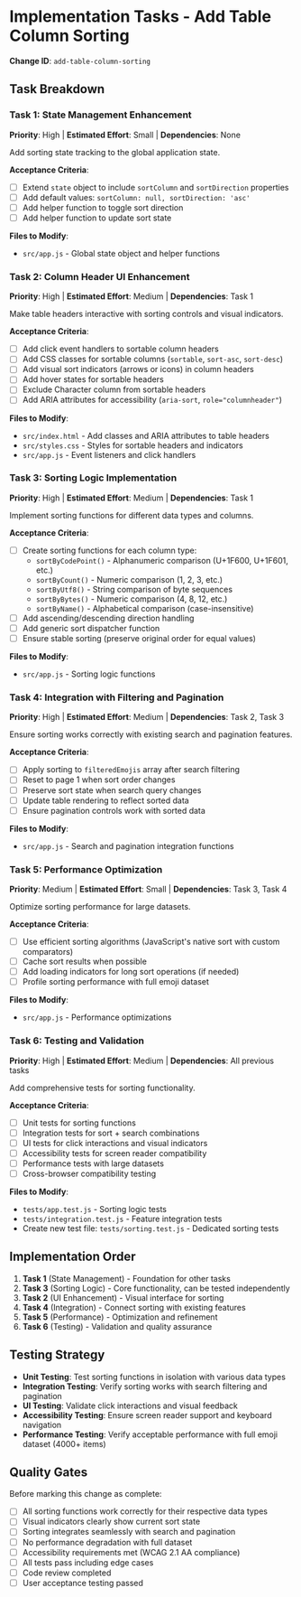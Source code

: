 # Implementation Tasks - Add Table Column Sorting

**Change ID**: `add-table-column-sorting`

## Task Breakdown

### Task 1: State Management Enhancement
**Priority**: High | **Estimated Effort**: Small | **Dependencies**: None

Add sorting state tracking to the global application state.

**Acceptance Criteria**:
- [ ] Extend `state` object to include `sortColumn` and `sortDirection` properties
- [ ] Add default values: `sortColumn: null, sortDirection: 'asc'`
- [ ] Add helper function to toggle sort direction
- [ ] Add helper function to update sort state

**Files to Modify**:
- `src/app.js` - Global state object and helper functions

### Task 2: Column Header UI Enhancement
**Priority**: High | **Estimated Effort**: Medium | **Dependencies**: Task 1

Make table headers interactive with sorting controls and visual indicators.

**Acceptance Criteria**:
- [ ] Add click event handlers to sortable column headers
- [ ] Add CSS classes for sortable columns (`sortable`, `sort-asc`, `sort-desc`)
- [ ] Add visual sort indicators (arrows or icons) in column headers
- [ ] Add hover states for sortable headers
- [ ] Exclude Character column from sortable headers
- [ ] Add ARIA attributes for accessibility (`aria-sort`, `role="columnheader"`)

**Files to Modify**:
- `src/index.html` - Add classes and ARIA attributes to table headers
- `src/styles.css` - Styles for sortable headers and indicators
- `src/app.js` - Event listeners and click handlers

### Task 3: Sorting Logic Implementation
**Priority**: High | **Estimated Effort**: Medium | **Dependencies**: Task 1

Implement sorting functions for different data types and columns.

**Acceptance Criteria**:
- [ ] Create sorting functions for each column type:
  - `sortByCodePoint()` - Alphanumeric comparison (U+1F600, U+1F601, etc.)
  - `sortByCount()` - Numeric comparison (1, 2, 3, etc.)
  - `sortByUtf8()` - String comparison of byte sequences
  - `sortByBytes()` - Numeric comparison (4, 8, 12, etc.)
  - `sortByName()` - Alphabetical comparison (case-insensitive)
- [ ] Add ascending/descending direction handling
- [ ] Add generic sort dispatcher function
- [ ] Ensure stable sorting (preserve original order for equal values)

**Files to Modify**:
- `src/app.js` - Sorting logic functions

### Task 4: Integration with Filtering and Pagination
**Priority**: High | **Estimated Effort**: Medium | **Dependencies**: Task 2, Task 3

Ensure sorting works correctly with existing search and pagination features.

**Acceptance Criteria**:
- [ ] Apply sorting to `filteredEmojis` array after search filtering
- [ ] Reset to page 1 when sort order changes
- [ ] Preserve sort state when search query changes
- [ ] Update table rendering to reflect sorted data
- [ ] Ensure pagination controls work with sorted data

**Files to Modify**:
- `src/app.js` - Search and pagination integration functions

### Task 5: Performance Optimization
**Priority**: Medium | **Estimated Effort**: Small | **Dependencies**: Task 3, Task 4

Optimize sorting performance for large datasets.

**Acceptance Criteria**:
- [ ] Use efficient sorting algorithms (JavaScript's native sort with custom comparators)
- [ ] Cache sort results when possible
- [ ] Add loading indicators for long sort operations (if needed)
- [ ] Profile sorting performance with full emoji dataset

**Files to Modify**:
- `src/app.js` - Performance optimizations

### Task 6: Testing and Validation
**Priority**: High | **Estimated Effort**: Medium | **Dependencies**: All previous tasks

Add comprehensive tests for sorting functionality.

**Acceptance Criteria**:
- [ ] Unit tests for sorting functions
- [ ] Integration tests for sort + search combinations
- [ ] UI tests for click interactions and visual indicators
- [ ] Accessibility tests for screen reader compatibility
- [ ] Performance tests with large datasets
- [ ] Cross-browser compatibility testing

**Files to Modify**:
- `tests/app.test.js` - Sorting logic tests
- `tests/integration.test.js` - Feature integration tests
- Create new test file: `tests/sorting.test.js` - Dedicated sorting tests

## Implementation Order

1. **Task 1** (State Management) - Foundation for other tasks
2. **Task 3** (Sorting Logic) - Core functionality, can be tested independently  
3. **Task 2** (UI Enhancement) - Visual interface for sorting
4. **Task 4** (Integration) - Connect sorting with existing features
5. **Task 5** (Performance) - Optimization and refinement
6. **Task 6** (Testing) - Validation and quality assurance

## Testing Strategy

- **Unit Testing**: Test sorting functions in isolation with various data types
- **Integration Testing**: Verify sorting works with search filtering and pagination
- **UI Testing**: Validate click interactions and visual feedback
- **Accessibility Testing**: Ensure screen reader support and keyboard navigation
- **Performance Testing**: Verify acceptable performance with full emoji dataset (4000+ items)

## Quality Gates

Before marking this change as complete:
- [ ] All sorting functions work correctly for their respective data types
- [ ] Visual indicators clearly show current sort state
- [ ] Sorting integrates seamlessly with search and pagination
- [ ] No performance degradation with full dataset
- [ ] Accessibility requirements met (WCAG 2.1 AA compliance)
- [ ] All tests pass including edge cases
- [ ] Code review completed
- [ ] User acceptance testing passed